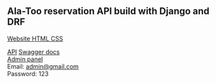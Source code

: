 ## Ala-Too reservation API build with Django and DRF

[Website HTML CSS](https://bolotzhusupekov07.github.io/shiny-spoon/)

[API](https://alatoo-booking.herokuapp.com/)
[Swagger docs](https://alatoo-booking.herokuapp.com/docs/) <br />
[Admin panel](https://alatoo-booking.herokuapp.com/ru/admin/) <br />
Email: admin@gmail.com <br />
Password: 123
